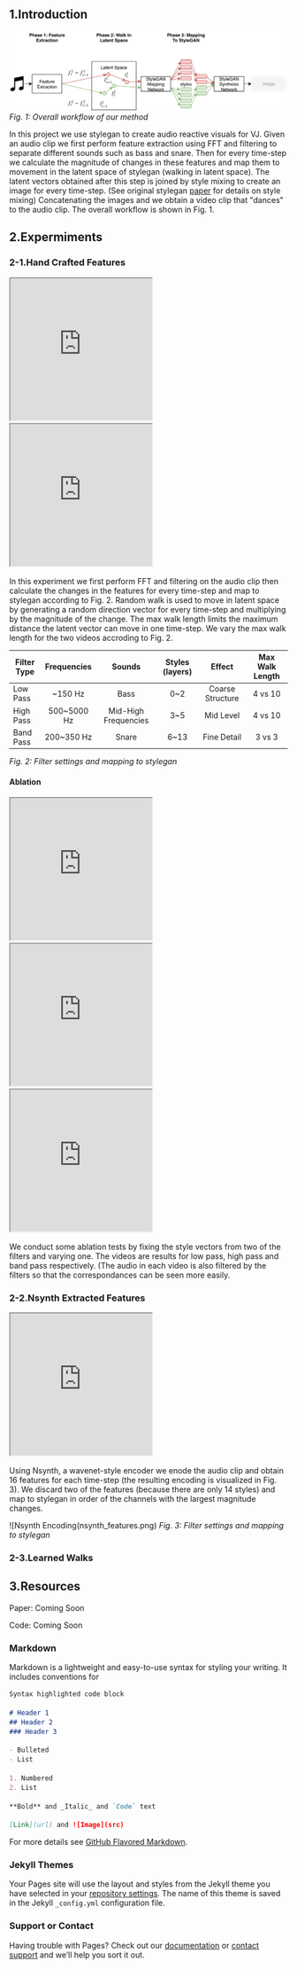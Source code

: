 ## 1.Introduction

![Overall Workflow](workflow.png)
*Fig. 1: Overall workflow of our method*

In this project we use stylegan to create audio reactive visuals for VJ. Given an audio clip we first perform feature extraction using FFT and filtering to separate different sounds such as bass and snare. Then for every time-step we calculate the magnitude of changes in these features and map them to movement in the latent space of stylegan (walking in latent space). The latent vectors obtained after this step is joined by style mixing to create an image for every time-step. (See original stylegan [paper](https://arxiv.org/abs/1812.04948) for details on style mixing) Concatenating the images and we obtain a video clip that "dances" to the audio clip. The overall workflow is shown in Fig. 1.

## 2.Expermiments

### 2-1.Hand Crafted Features
<iframe width="256" height="256"
src="https://www.youtube.com/embed/D6UG09FOSqw">
</iframe>
<iframe width="256" height="256"
src="https://www.youtube.com/embed/Vxvgc8muBXw">
</iframe>

In this experiment we first perform FFT and filtering on the audio clip then calculate the changes in the features for every time-step and map to stylegan according to Fig. 2. Random walk is used to move in latent space by generating a random direction vector for every time-step and multiplying by the magnitude of the change. The max walk length limits the maximum distance the latent vector can move in one time-step. We vary the max walk length for the two videos accroding to Fig. 2.

| Filter Type   | Frequencies   | Sounds               | Styles (layers) | Effect           | Max Walk Length |
| ------------- |:-------------:|:--------------------:|:---------------:|:----------------:|:---------------:|
| Low Pass      | ~150 Hz       | Bass                 | 0~2             | Coarse Structure | 4 vs 10         |
| High Pass     | 500~5000 Hz   | Mid-High Frequencies | 3~5             | Mid Level        | 4 vs 10         |
| Band Pass     | 200~350 Hz    | Snare                | 6~13            | Fine Detail      | 3 vs 3          |

*Fig. 2: Filter settings and mapping to stylegan*

#### Ablation
<iframe width="256" height="256"
src="https://www.youtube.com/embed/E1RpwpGlC5s">
</iframe>
<iframe width="256" height="256"
src="https://www.youtube.com/embed/gfZam2eK7_o">
</iframe>
<iframe width="256" height="256"
src="https://www.youtube.com/embed/ASxiGrEZY4s">
</iframe>

We conduct some ablation tests by fixing the style vectors from two of the filters and varying one. The videos are results for low pass, high pass and band pass respectively. (The audio in each video is also filtered by the filters so that the correspondances can be seen more easily.

### 2-2.Nsynth Extracted Features
<iframe width="256" height="256"
src="https://www.youtube.com/embed/kmUsZmb7GGM">
</iframe>

Using Nsynth, a wavenet-style encoder we enode the audio clip and obtain 16 features for each time-step (the resulting encoding is visualized in Fig. 3). We discard two of the features (because there are only 14 styles) and map to stylegan in order of the channels with the largest magnitude changes.

![Nsynth Encoding(nsynth_features.png)
*Fig. 3: Filter settings and mapping to stylegan*


### 2-3.Learned Walks

## 3.Resources

Paper: Coming Soon

Code: Coming Soon

### Markdown

Markdown is a lightweight and easy-to-use syntax for styling your writing. It includes conventions for

```markdown
Syntax highlighted code block

# Header 1
## Header 2
### Header 3

- Bulleted
- List

1. Numbered
2. List

**Bold** and _Italic_ and `Code` text

[Link](url) and ![Image](src)
```

For more details see [GitHub Flavored Markdown](https://guides.github.com/features/mastering-markdown/).

### Jekyll Themes

Your Pages site will use the layout and styles from the Jekyll theme you have selected in your [repository settings](https://github.com/hanhung/DeepVJ/settings). The name of this theme is saved in the Jekyll `_config.yml` configuration file.

### Support or Contact

Having trouble with Pages? Check out our [documentation](https://help.github.com/categories/github-pages-basics/) or [contact support](https://github.com/contact) and we’ll help you sort it out.
